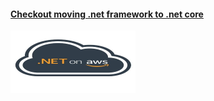 #### [Checkout moving .net framework to .net core](https://aws.amazon.com/porting-assistant-dotnet/)

<a href="https://aws.amazon.com/developer/language/net"><img src=dotnetaws.jpg width=200 height=100/></a>

<!--
**birojnayak/birojnayak** is a ✨ _special_ ✨ repository because its `README.md` (this file) appears on your GitHub profile.

Here are some ideas to get you started:

- 🔭 I’m currently working on ...
- 🌱 I’m currently learning ...
- 👯 I’m looking to collaborate on ...
- 🤔 I’m looking for help with ...
- 💬 Ask me about ...
- 📫 How to reach me: ...
- 😄 Pronouns: ...
- ⚡ Fun fact: ...
-->
